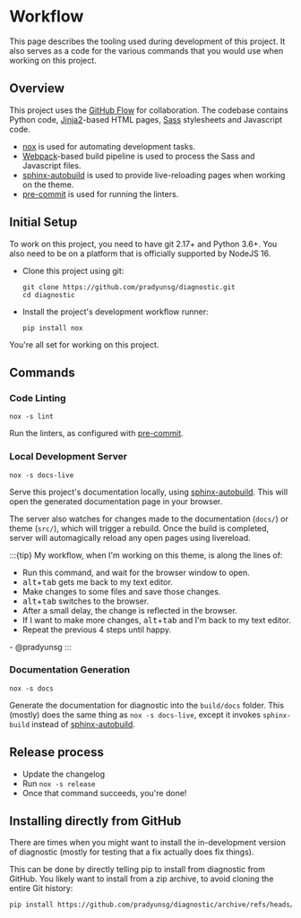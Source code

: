 # Workflow

This page describes the tooling used during development of this project. It also serves as a code for the various commands that you would use when working on this project.

## Overview

This project uses the [GitHub Flow] for collaboration. The codebase contains Python code, [Jinja2]-based HTML pages, [Sass] stylesheets and Javascript code.

- [nox] is used for automating development tasks.
- [Webpack]-based build pipeline is used to process the Sass and Javascript files.
- [sphinx-autobuild] is used to provide live-reloading pages when working on the theme.
- [pre-commit] is used for running the linters.

## Initial Setup

To work on this project, you need to have git 2.17+ and Python 3.6+. You also need to be on a platform that is officially supported by NodeJS 16.

- Clone this project using git:

  ```
  git clone https://github.com/pradyunsg/diagnostic.git
  cd diagnostic
  ```

- Install the project's development workflow runner:

  ```
  pip install nox
  ```

You're all set for working on this project.

## Commands

### Code Linting

```
nox -s lint
```

Run the linters, as configured with [pre-commit].

### Local Development Server

```
nox -s docs-live
```

Serve this project's documentation locally, using [sphinx-autobuild]. This will open the generated documentation page in your browser.

The server also watches for changes made to the documentation (`docs/`) or theme (`src/`), which will trigger a rebuild. Once the build is completed, server will automagically reload any open pages using livereload.

:::{tip} My workflow, when I'm working on this theme, is along the lines of:

- Run this command, and wait for the browser window to open.
- <kbd>alt</kbd>+<kbd>tab</kbd> gets me back to my text editor.
- Make changes to some files and save those changes.
- <kbd>alt</kbd>+<kbd>tab</kbd> switches to the browser.
- After a small delay, the change is reflected in the browser.
- If I want to make more changes, <kbd>alt</kbd>+<kbd>tab</kbd> and I'm back to my text editor.
- Repeat the previous 4 steps until happy.

\- @pradyunsg :::

### Documentation Generation

```
nox -s docs
```

Generate the documentation for diagnostic into the `build/docs` folder. This (mostly) does the same thing as `nox -s docs-live`, except it invokes `sphinx-build` instead of [sphinx-autobuild].

## Release process

- Update the changelog
- Run `nox -s release`
- Once that command succeeds, you're done!

## Installing directly from GitHub

There are times when you might want to install the in-development version of diagnostic (mostly for testing that a fix actually does fix things).

This can be done by directly telling pip to install from diagnostic from GitHub. You likely want to install from a zip archive, to avoid cloning the entire Git history:

```sh
pip install https://github.com/pradyunsg/diagnostic/archive/refs/heads/main.zip
```

[github flow]: https://guides.github.com/introduction/flow/
[nox]: https://nox.readthedocs.io/en/stable/
[jinja2]: https://jinja.palletsprojects.com
[sass]: https://sass-lang.com
[webpack]: https://webpack.js.org/
[sphinx-autobuild]: https://github.com/executablebooks/sphinx-autobuild
[pre-commit]: https://pre-commit.com/
